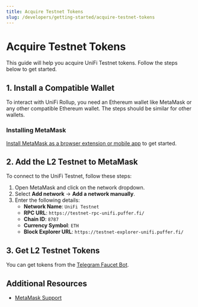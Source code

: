 ```yaml
---
title: Acquire Testnet Tokens
slug: /developers/getting-started/acquire-testnet-tokens
---
```


# Acquire Testnet Tokens

This guide will help you acquire UniFi Testnet tokens. Follow the steps below to get started.

## 1. Install a Compatible Wallet

To interact with UniFi Rollup, you need an Ethereum wallet like MetaMask or any other compatible Ethereum wallet. The steps should be similar for other wallets.

### Installing MetaMask

[Install MetaMask as a browser extension or mobile app](https://metamask.io/download/) to get started.

## 2. Add the L2 Testnet to MetaMask

To connect to the UniFi Testnet, follow these steps:

1. Open MetaMask and click on the network dropdown.
2. Select **Add network** → **Add a network manually**.
3. Enter the following details:
   - **Network Name**: `UniFi Testnet`
   - **RPC URL**: `https://testnet-rpc-unifi.puffer.fi/`
   - **Chain ID**: `8787`
   - **Currency Symbol**: `ETH`
   - **Block Explorer URL**: `https://testnet-explorer-unifi.puffer.fi/`

## 3. Get L2 Testnet Tokens

You can get tokens from the [Telegram Faucet Bot](https://testnet-faucet-unifi.puffer.fi).

## Additional Resources

- [MetaMask Support](https://support.metamask.io)
